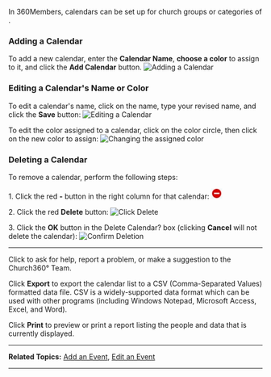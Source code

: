 In 360Members, calendars can be set up for church groups or categories
of <Events>.

### Adding a Calendar

To add a new calendar, enter the **Calendar Name**, **choose a color**
to assign to it, and click the **Add Calendar** button. ![Adding a
Calendar](Events_Calendars_01.JPG "Adding a Calendar")

### Editing a Calendar's Name or Color

To edit a calendar's name, click on the name, type your revised name,
and click the **Save** button: ![Editing a
Calendar](Events_Calendars_02.JPG "Editing a Calendar")

To edit the color assigned to a calendar, click on the color circle,
then click on the new color to assign: ![Changing the assigned
color](Events_Calendars_03.JPG "Changing the assigned color")

### Deleting a Calendar

To remove a calendar, perform the following steps:

​1. Click the red **-** button in the right column for that calendar:
![Click the circle](Events_Calendars_04.JPG "Click the circle")

​2. Click the red **Delete** button: ![Click
Delete](Events_Calendars_05.JPG "Click Delete")

​3. Click the **OK** button in the Delete Calendar? box (clicking
**Cancel** will not delete the calendar): ![Confirm
Deletion](Events_Calendars_06.JPG "Confirm Deletion")

* * * * *

Click **<Feedback>** to ask for help, report a problem, or make a
suggestion to the Church360° Team.

Click **Export** to export the calendar list to a CSV (Comma-Separated
Values) formatted data file. CSV is a widely-supported data format which
can be used with other programs (including Windows Notepad, Microsoft
Access, Excel, and Word).

Click **Print** to preview or print a report listing the people and data
that is currently displayed.

* * * * *

**Related Topics:** [Add an Event](events-New), [Edit an
Event](events-Edit)

* * * * *
